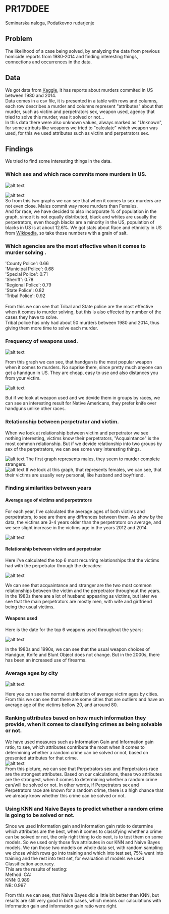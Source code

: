 # PR17DDEE
Seminarska naloga, Podatkovno rudarjenje

## Problem

The likelihood of a case being solved, by analyzing the data from previous homicide reports from 1980-2014 and finding interesting things, connections and occurrences in the data.
## Data

We got data from [Kaggle](https://www.kaggle.com/murderaccountability/homicide-reports), it has reports about murders commited in US between 1980 and 2014. <br/>
Data comes in a csv file, it is presented in a table with rows and columns, each row describes a murder and columns represent "attributes" about that murder, such as victim and perpetrators sex, weapon used, agency that tried to solve this murder, was it solved or not... <br/>
In this data there were also unknown values, always marked as "Unknown", for some atributs like weapons we tried to "calculate" which weapon was used, for this we used attributes such as victim and perpetrators sex.<br/>


## Findings

We tried to find some interesting things in the data.<br/>

### Which sex and which race commits more murders in US.<br/>
![alt text](https://github.com/bambuco2/PR17DDEEJVTH/blob/master/spol_umor.png)

![alt text](https://github.com/bambuco2/PR17DDEEJVTH/blob/master/race_umr.png)
<br/>
So from this two graphs we can see that when it comes to sex murders are not even close. Males commit way more murders than Females.<br/>
And for race, we have decided to also incorporate % of population in the graph, since it is not equally distributed, black and whites are usually the perpetrators, even though blacks are a minority in the US, population of blacks in US is at about 12.6%. We got stats about Race and ethnicity in US from [Wikipedia](https://en.wikipedia.org/wiki/Race_and_ethnicity_in_the_United_States), so take those numbers with a grain of salt. 

### Which agencies are the most effective when it comes to murder solving .<br/>

'County Police': 0.66<br/>
'Municipal Police': 0.68<br/>
'Special Police': 0.71<br/>
'Sheriff': 0.78<br/>
'Regional Police': 0.79<br/>
'State Police': 0.82<br/>
'Tribal Police': 0.92<br/>
<br/>
From this we can see that Tribal and State police are the most effective when it comes to murder solving, but this is also effected by number of the cases they have to solve.<br/>
Tribal police has only had about 50 murders between 1980 and 2014, thus giving them more time to solve each murder.<br/>

### Frequency of weapons used.<br/>
![alt text](https://github.com/bambuco2/PR17DDEEJVTH/blob/master/orozja.png)

From this graph we can see, that handgun is the most popular weapon when it comes to murders. No suprise there, since pretty much anyone can get a handgun in US. They are cheap, easy to use and also distances you from your victim.

![alt text](https://github.com/bambuco2/PR17DDEEJVTH/blob/master/orozje_native.png)

But if we look at weapon used and we devide them in groups by races, we can see an interesting result for Native Americans, they 
prefer knife over handguns unlike other races.

### Relationship between perpetrator and victim.<br/>

When we look at relationship between victim and perpetrator we see nothing interesting, victims know their perpetrators, "Acquaintance" is the most common relationship.
But if we devide relationship into two groups by sex of the perpetrators, we can see some very interesting things.


![alt text](https://github.com/bambuco2/PR17DDEEJVTH/blob/master/odnos_male.png)
The first graph represents males, they seem to murder complete strangers.<br/>
![alt text](https://github.com/bambuco2/PR17DDEEJVTH/blob/master/odnos_female.png)
If we look at this graph, that represents females, we can see, that their victims are usually very personal, like husband and boyfriend.


### Finding similarities between years

#### Average age of victims and perpetrators
For each year, I've calculated the average ages of both victims and perpetrators, to see are there any diffrences between them. As show by the data, the victims are 3-4 years older than the perpetrators
on average, and we see slight increase in the victims age in the years 2012 and 2014.

![alt text](https://github.com/bambuco2/PR17DDEEJVTH/blob/master/avg_age.png)

#### Relationship between victim and perpetrator

Here i've calculated the top 6 most recurring relationships that the victims had with the perpetrator through the decades:<br/>

![alt text](https://github.com/bambuco2/PR17DDEEJVTH/blob/master/relat_decad.png)

We can see that acquaintance and stranger are the two most common relationships between the victim and the perpetrator throughout the years. In the 1980s there are a lot of husband appearing as victims, 
but later we see that the main perpetrators are mostly men, with wife and girlfriend being the usual victims.

#### Weapons used

Here is the date for the top 6 weapons used throughout the years:<br/>

![alt text](https://github.com/bambuco2/PR17DDEEJVTH/blob/master/weap_decad.png)

In the 1980s and 1990s, we can see that the usual weapon choices of Handgun, Knife and Blunt Object does not change. But in the 2000s, there has been an increased use of firearms.

### Average ages by city

![alt text](https://github.com/bambuco2/PR17DDEEJVTH/blob/master/age_means.png)

Here you can see the normal distribution of average victim ages by cities. From this we can see that there are some cities that are outliers and have an average age of the victims bellow 20, and arround 80.

### Ranking attributes based on how much information they provide, when it comes to classifying crimes as being solvable or not.<br/>
We have used measures such as Information Gain and Information gain ratio, to see, which attributes contribute the most when it comes to determining whether a random crime can be solved or not, based on presented attributes for that crime. 
<br/>
![alt text](https://github.com/bambuco2/PR17DDEEJVTH/blob/master/atributi.jpg)<br/>
From this picture, we can see that Perpetrators sex and Perpetrators race are the strongest attributes. Based on our calculations, these two attributes are the strongest, when it comes to determining whether a random crime can/will be solved or not. 
In other words, if Perpetrators sex and Perpetrators race are known for a random crime, there is a high chance that we already know whether this crime can be solved or not.

### Using KNN and Naive Bayes to predict whether a random crime is going to be solved or not.<br/>
Since we used Information gain and information gain ratio to determine which attributes are the best, when it comes to classifying whether a crime can be solved or not, the only right thing to do next, is to test them on some models. So we used only those five attributes in our KNN and Naive Bayes models. We ran those two models on whole data set, with random sampling we chose which rows go into training and which into test set, 75% went into training and the rest into test set, for evaluation of models we used Classification accuracy. <br/>
This are the results of testing:<br/>
Method:      CA:<br/>
KNN: 0.989<br/>
NB:  0.997<br/>

From this we can see, that Naive Bayes did a little bit better than KNN, but results are still very good in both cases, which means our calculations with Information gain and information gain ratio were right.
